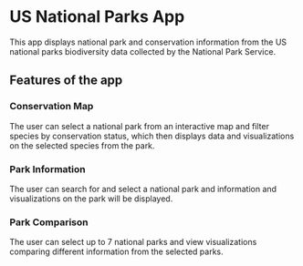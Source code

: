 # US National Parks App
This app displays national park and conservation information from the US national parks biodiversity data collected by the National Park Service.
## Features of the app
### Conservation Map
The user can select a national park from an interactive map and filter species by conservation status, which then displays data and visualizations on the selected species from the park.
### Park Information
The user can search for and select a national park and information and visualizations on the park will be displayed.
### Park Comparison
The user can select up to 7 national parks and view visualizations comparing different information from the selected parks.
